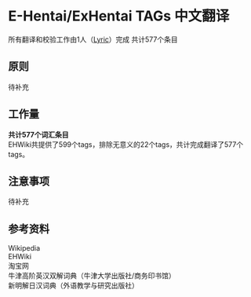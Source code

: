 # E-Hentai/ExHentai TAGs 中文翻译
所有翻译和校验工作由1人（[Lyric](https://github.com/scooderic)）完成 共计577个条目

## 原则
待补充

## 工作量
__共计577个词汇条目__  
EHWiki共提供了599个tags，排除无意义的22个tags，共计完成翻译了577个tags。

## 注意事项
待补充

## 参考资料
Wikipedia  
EHWiki  
淘宝网  
牛津高阶英汉双解词典（牛津大学出版社/商务印书馆）  
新明解日汉词典（外语教学与研究出版社）
